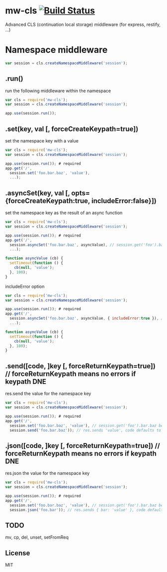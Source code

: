 mw-cls [![Build Status](https://travis-ci.org/tjmehta/mw-cls.png)](https://travis-ci.org/tjmehta/mw-cls)
======

Advanced CLS (continuation local storage) middleware (for express, restify, ...)

# Namespace middleware

```js
var session = cls.createNamespaceMiddleware('session');
```

## .run()

run the following middleware within the namespace

```js
var cls = require('mw-cls');
var session = cls.createNamespaceMiddleware('session');

app.use(session.run());
```

## .set(key, val [, forceCreateKeypath=true])

set the namespace key with a value

```js
var cls = require('mw-cls');
var session = cls.createNamespaceMiddleware('session');

app.use(session.run()); # required
app.get('/',
  session.set('foo.bar.baz', 'value'),
  ...);
```

## .asyncSet(key, val [, opts={forceCreateKeypath:true, includeError:false}])

set the namespace key as the result of an async function

```js
var cls = require('mw-cls');
var session = cls.createNamespaceMiddleware('session');

app.use(session.run()); # required
app.get('/',
  session.asyncSet('foo.bar.baz', asyncValue), // session.get('foo').bar.baz becomes 'value'
  ...);

function asyncValue (cb) {
  setTimeout(function () {
    cb(null, 'value');
  }, 100);
}
```

includeError option
```js
var cls = require('mw-cls');
var session = cls.createNamespaceMiddleware('session');

app.use(session.run()); # required
app.get('/',
  session.asyncSet('foo.bar.baz', asyncValue, { includeError:true }), // session.get('foo').bar.baz becomes [null, 'value']
  ...);

function asyncValue (cb) {
  setTimeout(function () {
    cb(null, 'value');
  }, 100);
}
```

## .send([code, ]key [, forceReturnKeypath=true]) // forceReturnKeypath means no errors if keypath DNE

res.send the value for the namespace key

```js
var cls = require('mw-cls');
var session = cls.createNamespaceMiddleware('session');

app.use(session.run()); # required
app.get('/',
  session.set('foo.bar.baz', 'value'), // session.get('foo').bar.baz becomes 'value'
  session.send('foo.bar.baz')); // res.sends 'value', code defaults to 200
```

## .json([code, ]key [, forceReturnKeypath=true]) // forceReturnKeypath means no errors if keypath DNE

res.json the value for the namespace key

```js
var cls = require('mw-cls');
var session = cls.createNamespaceMiddleware('session');

app.use(session.run()); # required
app.get('/',
  session.set('foo.bar.baz', 'value'), // session.get('foo').bar.baz becomes 'value'
  session.json('foo.bar')); // res.sends { bar: 'value' }, code defaults to 200
```

## TODO
mv, cp, del, unset, setFromReq

## License

MIT
